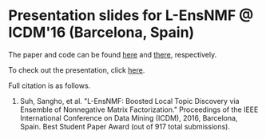 # Presentation slides for L-EnsNMF @ ICDM'16 (Barcelona, Spain)

The paper and code can be found [here](http://sanghosuh.github.io/papers/lensnmf_icdm.pdf) and [there](https://github.com/sanghosuh/lens_nmf-matlab), respectively.

To check out the presentation, click [here](https://sanghosuh.github.io/lens_nmf-icdm/).

Full citation is as follows.

1. Suh, Sangho, et al. "L-EnsNMF: Boosted Local Topic Discovery via Ensemble of Nonnegative Matrix Factorization."
   Proceedings of the IEEE International Conference on Data Mining (ICDM), 2016, Barcelona, Spain.
   Best Student Paper Award (out of 917 total submissions).
   
